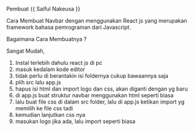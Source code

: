 Pembuat {{ Saiful Nakeusa }}

Cara Membuat Navbar dengan menggunakan React js yang merupakan framework bahasa pemrograman
dari Javascript.

Bagaimana Cara Membuatnya ?

Sangat Mudah,

1. Instal terlebih dahulu react js di pc
2. masuk kedalam kode editor
3. tidak perlu di berantakin isi foldernya cukup bawaannya saja
4. plih src lalu app.js
5. hapus isi html dan import logo dan css, akan diganti dengan yg baru
6. di app.js buat struktur navbar menggunakan html seperti biasa
7. lalu buat file css di dalam src folder, lalu di app.js ketikan import yg memilih ke file css tadi
8. kemudian lanjutkan css nya
9. masukan logo jika ada, lalu import seperti biasa